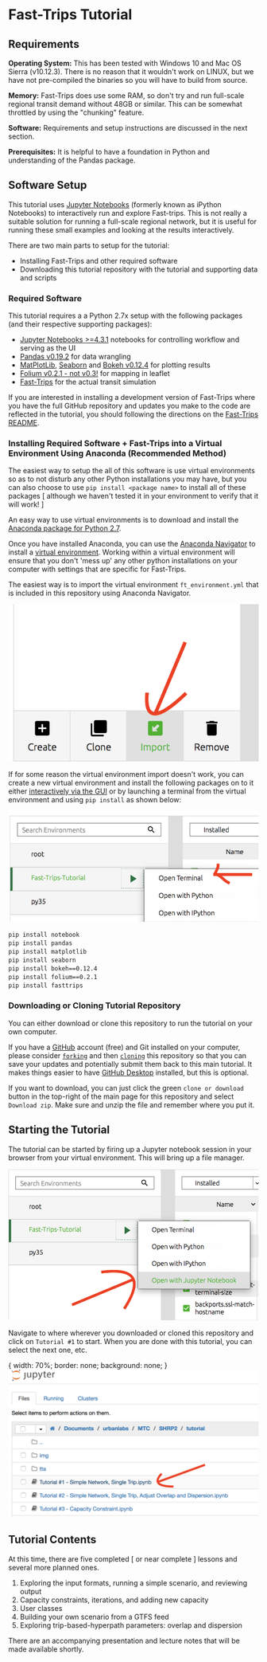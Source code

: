 # Fast-Trips Tutorial

## Requirements

**Operating System:** This has been tested with Windows 10 and Mac OS Sierra (v10.12.3).  There is no reason that it wouldn't work on LINUX, but we have not pre-compiled the binaries so you will have to build from source.

**Memory:** Fast-Trips does use some RAM, so don't try and run full-scale regional transit demand without 48GB or similar.  This can be somewhat throttled by using the "chunking" feature.

**Software:** Requirements and setup instructions are discussed in the next section.  

**Prerequisites:** It is helpful to have a foundation in Python and understanding of the Pandas package.  

## Software Setup

This tutorial uses [Jupyter Notebooks](https://jupyter.readthedocs.io/en/latest/index.html) (formerly known as iPython Notebooks) to interactively run and explore Fast-trips.  This is not really a suitable solution for running a full-scale regional network, but it is useful for running these small examples and looking at the results interactively.

There are two main parts to setup for the tutorial:  

  * Installing Fast-Trips and other required software  
  * Downloading this tutorial repository with the tutorial and supporting data and scripts

### Required Software

This tutorial requires a a Python 2.7x setup with the following packages (and their respective supporting packages):  

  * [Jupyter Notebooks >=4.3.1](http://jupyter.org/) notebooks for controlling workflow and serving as the UI  
  * [Pandas v0.19.2](http://pandas.pydata.org/) for data wrangling  
  * [MatPlotLib](https://matplotlib.org/), [Seaborn](http://seaborn.pydata.org/) and [Bokeh v0.12.4](http://bokeh.pydata.org/en/latest/) for plotting results  
  * [Folium v0.2.1 - not v0.3!](https://github.com/python-visualization/folium) for mapping in leaflet  
  * [Fast-Trips](https://github.com/metropolitantransportationcommission/fast-trips) for the actual transit simulation 
  
If you are interested in installing a development version of Fast-Trips where you have the full GitHub repository and updates you make to the code are reflected in the tutorial, you should following the directions on the [Fast-Trips README](https://github.com/metropolitantransportationcommission/fast-trips).

### Installing Required Software + Fast-Trips into a Virtual Environment Using Anaconda (Recommended Method)

The easiest way to setup the all of this software is use virtual environments so as to not disturb any other Python installations you may have, but you can also choose to use `pip install <package name>` to install all of these packages [ although we haven't tested it in your environment to verify that it will work! ]

An easy way to use virtual environments is to download and install the [Anaconda package for Python 2.7](https://www.continuum.io/downloads).  

Once you have installed Anaconda, you can use the [Anaconda Navigator](https://docs.continuum.io/anaconda/navigator) to install a [virtual environment](https://conda.io/docs/using/envs.html).  Working within a virtual environment will ensure that you don't 'mess up' any other python installations on your computer with settings that are specific for Fast-Trips.  

The easiest way is to import the virtual environment `ft_environment.yml` that is included in this repository using Anaconda Navigator.

![Importing Virtual Environment](/img/anaconda-import-environment.png?raw=true "Importing a Virtual Environment")<!-- .element height="50%" width="50%" -->

If for some reason the virtual environment import doesn't work, you can create a new virtual environment and install the following packages on to it either [interactively via the GUI](https://docs.continuum.io/anaconda/navigator-tutorial#step-1-create-and-activate-a-new-environment-for-the-package-you-want-to-use) or by launching a terminal from the virtual environment and using `pip install` as shown below:

![Importing Virtual Environment](/img/terminal-open.png?raw=true "Opening a terminal from a virtual environment")<!-- .element height="50%" width="50%" -->

```bash
pip install notebook
pip install pandas
pip install matplotlib
pip install seaborn
pip install bokeh==0.12.4
pip install folium==0.2.1
pip install fasttrips
```

### Downloading or Cloning Tutorial Repository

You can either download or clone this repository to run the tutorial on your own computer.  

If you have a [GitHub](https://github.com) account (free) and Git installed on your computer, please consider [`forking`](https://help.github.com/articles/fork-a-repo/) and then [`cloning`](https://help.github.com/articles/cloning-a-repository/) this repository so that you can save your updates and potentially submit them back to this main tutorial.  It makes things easier to have [GitHub Desktop](https://desktop.github.com/) installed, but this is optional.

If you want to download, you can just click the green `clone or download` button in the top-right of the main page for this repository and select `Download zip`.   Make sure and unzip the file and remember where you put it.  

## Starting the Tutorial  

The tutorial can be started by firing up a Jupyter notebook session in your browser from your virtual environment.  This will bring up a file manager.  

![Opening Notebook from Virtual Environment in Anaconda](/img/anaconda-open-notebook.png?raw=true "Opening Notebook from Virtual Environment in Anaconda")<!-- .element height="50%" width="50%" -->

Navigate to where wherever you downloaded or cloned this repository and click on `Tutorial #1` to start.  When you are done with this tutorial, you can select the next one, etc.

{
  width: 70%;
  border: none;
  background: none;
}
![Navigate to tutorial](/img/navigate-to-tutorial.png?raw=true "Navigate to Tutorial")<!-- .element height="50%" width="50%" -->

## Tutorial Contents

At this time, there are five completed [ or near complete ] lessons and several more planned ones.

  1. Exploring the input formats, running a simple scenario, and reviewing output   
  2. Capacity constraints, iterations, and adding new capacity  
  3. User classes  
  4. Building your own scenario from a GTFS feed
  5. Exploring trip-based-hyperpath parameters: overlap and dispersion 
  
There are an accompanying presentation and lecture notes that will be made available shortly.
